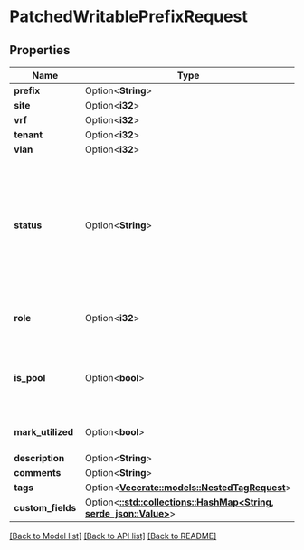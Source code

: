 # PatchedWritablePrefixRequest

## Properties

Name | Type | Description | Notes
------------ | ------------- | ------------- | -------------
**prefix** | Option<**String**> |  | [optional]
**site** | Option<**i32**> |  | [optional]
**vrf** | Option<**i32**> |  | [optional]
**tenant** | Option<**i32**> |  | [optional]
**vlan** | Option<**i32**> |  | [optional]
**status** | Option<**String**> | Operational status of this prefix  * `container` - Container * `active` - Active * `reserved` - Reserved * `deprecated` - Deprecated | [optional]
**role** | Option<**i32**> | The primary function of this prefix | [optional]
**is_pool** | Option<**bool**> | All IP addresses within this prefix are considered usable | [optional]
**mark_utilized** | Option<**bool**> | Treat as 100% utilized | [optional]
**description** | Option<**String**> |  | [optional]
**comments** | Option<**String**> |  | [optional]
**tags** | Option<[**Vec<crate::models::NestedTagRequest>**](NestedTagRequest.md)> |  | [optional]
**custom_fields** | Option<[**::std::collections::HashMap<String, serde_json::Value>**](serde_json::Value.md)> |  | [optional]

[[Back to Model list]](../README.md#documentation-for-models) [[Back to API list]](../README.md#documentation-for-api-endpoints) [[Back to README]](../README.md)


